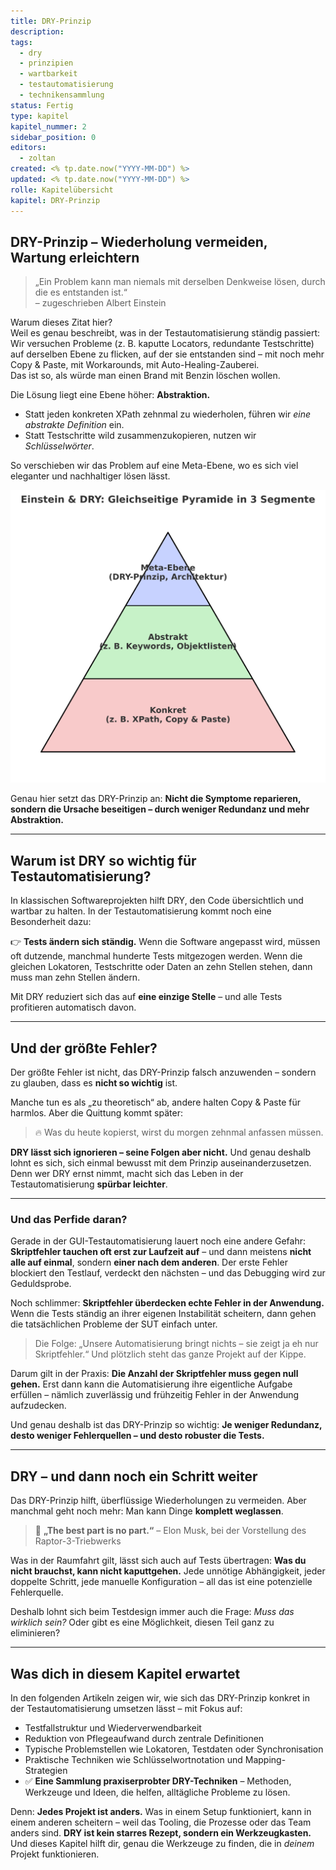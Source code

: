 ```yaml
---
title: DRY-Prinzip
description:
tags:
  - dry
  - prinzipien
  - wartbarkeit
  - testautomatisierung
  - technikensammlung
status: Fertig
type: kapitel
kapitel_nummer: 2
sidebar_position: 0
editors:
  - zoltan
created: <% tp.date.now("YYYY-MM-DD") %>
updated: <% tp.date.now("YYYY-MM-DD") %>
rolle: Kapitelübersicht
kapitel: DRY-Prinzip
---
```



## DRY-Prinzip – Wiederholung vermeiden, Wartung erleichtern

> „Ein Problem kann man niemals mit derselben Denkweise lösen, durch die es entstanden ist.“  
> – zugeschrieben Albert Einstein

Warum dieses Zitat hier?  
Weil es genau beschreibt, was in der Testautomatisierung ständig passiert:  
Wir versuchen Probleme (z. B. kaputte Locators, redundante Testschritte) auf derselben Ebene zu flicken, auf der sie entstanden sind – mit noch mehr Copy & Paste, mit Workarounds, mit Auto-Healing-Zauberei.  
Das ist so, als würde man einen Brand mit Benzin löschen wollen.

Die Lösung liegt eine Ebene höher: **Abstraktion.** 

 - Statt jeden konkreten XPath zehnmal zu wiederholen, führen wir *eine abstrakte Definition* ein.  
 - Statt Testschritte wild zusammenzukopieren, nutzen wir *Schlüsselwörter*.  

So verschieben wir das Problem auf eine Meta-Ebene, wo es sich viel eleganter und nachhaltiger lösen lässt.

![](../assets/diagrams/dry-prinzip/einstein_dry_pyramide.svg)

Genau hier setzt das DRY-Prinzip an:
**Nicht die Symptome reparieren, sondern die Ursache beseitigen – durch weniger Redundanz und mehr Abstraktion.**

---

## Warum ist DRY so wichtig für Testautomatisierung?

In klassischen Softwareprojekten hilft DRY, den Code übersichtlich und wartbar zu halten.
In der Testautomatisierung kommt noch eine Besonderheit dazu:

👉 **Tests ändern sich ständig.**
Wenn die Software angepasst wird, müssen oft dutzende, manchmal hunderte Tests mitgezogen werden.
Wenn die gleichen Lokatoren, Testschritte oder Daten an zehn Stellen stehen, dann muss man zehn Stellen ändern.

Mit DRY reduziert sich das auf **eine einzige Stelle** – und alle Tests profitieren automatisch davon.

---
## Und der größte Fehler?

Der größte Fehler ist nicht, das DRY-Prinzip falsch anzuwenden –
sondern zu glauben, dass es **nicht so wichtig** ist.

Manche tun es als „zu theoretisch“ ab, andere halten Copy & Paste für harmlos.
Aber die Quittung kommt später:

> 🔥 Was du heute kopierst, wirst du morgen zehnmal anfassen müssen.

**DRY lässt sich ignorieren – seine Folgen aber nicht.**
Und genau deshalb lohnt es sich, sich einmal bewusst mit dem Prinzip auseinanderzusetzen.
Denn wer DRY ernst nimmt, macht sich das Leben in der Testautomatisierung **spürbar leichter**.

---
### Und das Perfide daran?

Gerade in der GUI-Testautomatisierung lauert noch eine andere Gefahr:
**Skriptfehler tauchen oft erst zur Laufzeit auf** – und dann meistens **nicht alle auf einmal**, sondern **einer nach dem anderen**.
Der erste Fehler blockiert den Testlauf, verdeckt den nächsten – und das Debugging wird zur Geduldsprobe.

Noch schlimmer:
**Skriptfehler überdecken echte Fehler in der Anwendung.**
Wenn die Tests ständig an ihrer eigenen Instabilität scheitern, dann gehen die tatsächlichen Probleme der SUT einfach unter.

> Die Folge: „Unsere Automatisierung bringt nichts – sie zeigt ja eh nur Skriptfehler.“
> Und plötzlich steht das ganze Projekt auf der Kippe.

Darum gilt in der Praxis:
**Die Anzahl der Skriptfehler muss gegen null gehen.**
Erst dann kann die Automatisierung ihre eigentliche Aufgabe erfüllen – nämlich zuverlässig und frühzeitig Fehler in der Anwendung aufzudecken.

Und genau deshalb ist das DRY-Prinzip so wichtig:
**Je weniger Redundanz, desto weniger Fehlerquellen – und desto robuster die Tests.**

---

## DRY – und dann noch ein Schritt weiter

Das DRY-Prinzip hilft, überflüssige Wiederholungen zu vermeiden.
Aber manchmal geht noch mehr: Man kann Dinge **komplett weglassen**.

> 🧠 **„The best part is no part.“**
> – Elon Musk, bei der Vorstellung des Raptor-3-Triebwerks

Was in der Raumfahrt gilt, lässt sich auch auf Tests übertragen:
**Was du nicht brauchst, kann nicht kaputtgehen.**
Jede unnötige Abhängigkeit, jeder doppelte Schritt, jede manuelle Konfiguration – all das ist eine potenzielle Fehlerquelle.

Deshalb lohnt sich beim Testdesign immer auch die Frage:
*Muss das wirklich sein?*
Oder gibt es eine Möglichkeit, diesen Teil ganz zu eliminieren?

---

## Was dich in diesem Kapitel erwartet

In den folgenden Artikeln zeigen wir, wie sich das DRY-Prinzip konkret in der Testautomatisierung umsetzen lässt – mit Fokus auf:

* Testfallstruktur und Wiederverwendbarkeit
* Reduktion von Pflegeaufwand durch zentrale Definitionen
* Typische Problemstellen wie Lokatoren, Testdaten oder Synchronisation
* Praktische Techniken wie Schlüsselwortnotation und Mapping-Strategien
* ✅ **Eine Sammlung praxiserprobter DRY-Techniken**
  – Methoden, Werkzeuge und Ideen, die helfen, alltägliche Probleme zu lösen.

Denn:
**Jedes Projekt ist anders.**
Was in einem Setup funktioniert, kann in einem anderen scheitern – weil das Tooling, die Prozesse oder das Team anders sind.
**DRY ist kein starres Rezept, sondern ein Werkzeugkasten.** Und dieses Kapitel hilft dir, genau die Werkzeuge zu finden, die in *deinem* Projekt funktionieren.
